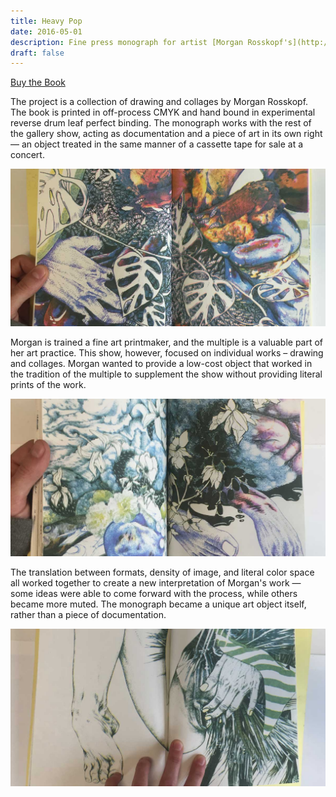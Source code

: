 ```yaml
---
title: Heavy Pop
date: 2016-05-01
description: Fine press monograph for artist [Morgan Rosskopf's](http://morganrosskopf.com/) solo show at [One Grand Gallery](http://www.onegrandgallery.com/) commissioned by the artist and the gallery.
draft: false
---
```


<p class="text-center trailer-2">
	<a href="http://www.ogpdx.com/morgan-rosskopf-heavy-pop/1a4u531deq9xqrkunjqyk5di9aewey" class="nav-link">Buy the Book</a>
</p>

The project is a collection of drawing and collages by Morgan Rosskopf. The book is printed in off-process CMYK and hand bound in experimental reverse drum leaf perfect binding. The monograph works with the rest of the gallery show, acting as documentation and a piece of art in its own right — an object treated in the same manner of a cassette tape for sale at a concert.

![Heavy Pop Detail](./heavy-pop-01.jpg)

Morgan is trained a fine art printmaker, and the multiple is a valuable part of her art practice. This show, however, focused on individual works – drawing and collages. Morgan wanted to provide a low-cost object that worked in the tradition of the multiple to supplement the show without providing literal prints of the work.

![Heavy Pop Detail](./heavy-pop-02.jpg)

The translation between formats, density of image, and literal color space all worked together to create a new interpretation of Morgan's work — some ideas were able to come forward with the process, while others became more muted. The monograph became a unique art object itself, rather than a piece of documentation.

![Heavy Pop Detail](./heavy-pop-03.jpg)